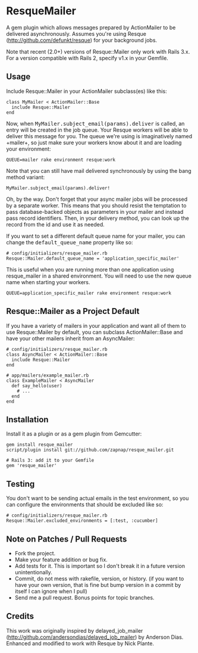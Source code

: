 # ResqueMailer

A gem plugin which allows messages prepared by ActionMailer to be delivered
asynchronously. Assumes you're using Resque (http://github.com/defunkt/resque)
for your background jobs.

Note that recent (2.0+) versions of Resque::Mailer only work with Rails 3.x.
For a version compatible with Rails 2, specify v1.x in your Gemfile.

## Usage

Include Resque::Mailer in your ActionMailer subclass(es) like this:

    class MyMailer < ActionMailer::Base
      include Resque::Mailer
    end

Now, when <tt>MyMailer.subject_email(params).deliver</tt> is called, an entry
will be created in the job queue. Your Resque workers will be able to deliver
this message for you. The queue we're using is imaginatively named +mailer+,
so just make sure your workers know about it and are loading your environment:

    QUEUE=mailer rake environment resque:work

Note that you can still have mail delivered synchronously by using the bang
method variant:

    MyMailer.subject_email(params).deliver!

Oh, by the way. Don't forget that your async mailer jobs will be processed by
a separate worker. This means that you should resist the temptation to pass
database-backed objects as parameters in your mailer and instead pass record
identifiers. Then, in your delivery method, you can look up the record from
the id and use it as needed.

If you want to set a different default queue name for your mailer, you can 
change the <tt>default_queue_name</tt> property like so:

    # config/initializers/resque_mailer.rb
    Resque::Mailer.default_queue_name = 'application_specific_mailer'

This is useful when you are running more than one application using
resque_mailer in a shared environment. You will need to use the new queue
name when starting your workers.

    QUEUE=application_specific_mailer rake environment resque:work

## Resque::Mailer as a Project Default

If you have a variety of mailers in your application and want all of them to use
Resque::Mailer by default, you can subclass ActionMailer::Base and have your
other mailers inherit from an AsyncMailer:

    # config/initializers/resque_mailer.rb
    class AsyncMailer < ActionMailer::Base
      include Resque::Mailer
    end

    # app/mailers/example_mailer.rb
    class ExampleMailer < AsyncMailer
      def say_hello(user)
        # ...
      end
    end

## Installation

Install it as a plugin or as a gem plugin from Gemcutter:

    gem install resque_mailer
    script/plugin install git://github.com/zapnap/resque_mailer.git

    # Rails 3: add it to your Gemfile
    gem 'resque_mailer'

## Testing

You don't want to be sending actual emails in the test environment, so you can
configure the environments that should be excluded like so:

    # config/initializers/resque_mailer.rb
    Resque::Mailer.excluded_environments = [:test, :cucumber]

## Note on Patches / Pull Requests

* Fork the project.
* Make your feature addition or bug fix.
* Add tests for it. This is important so I don't break it in a future version unintentionally.
* Commit, do not mess with rakefile, version, or history.
  (if you want to have your own version, that is fine but bump version in a commit by itself I can ignore when I pull)
* Send me a pull request. Bonus points for topic branches.

## Credits

This work was originally inspired by delayed_job_mailer
(http://github.com/andersondias/delayed_job_mailer) by Anderson Dias. Enhanced
and modified to work with Resque by Nick Plante.
